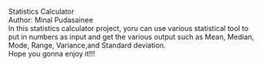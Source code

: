 Statistics Calculator<br>
Author: Minal Pudasainee<br>
In this statistics calculator project, yoru can use various statistical tool to put in numbers as input and get the various output such as Mean, Median, Mode, Range, Variance,and Standard deviation.
<br>
Hope you gonna enjoy it!!!
